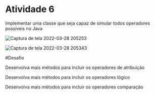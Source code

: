 # Atividade 6

Implementar uma classe que seja capaz de simular todos operadores possíveis no Java


![Captura de tela 2022-03-28 205253](https://user-images.githubusercontent.com/98854868/160506066-84ec78d7-a593-4c8d-8ca8-4a6a0652d103.png)

![Captura de tela 2022-03-28 205343](https://user-images.githubusercontent.com/98854868/160506067-e9c842aa-3463-4f94-9ba5-9cac1da91290.png)


#Desafio 

Desenvolva mais métodos para incluir os operadores de atribuição 

Desenvolva mais métodos para incluir os operadores lógico 

Desenvolva mais métodos para incluir os operadores comparação

